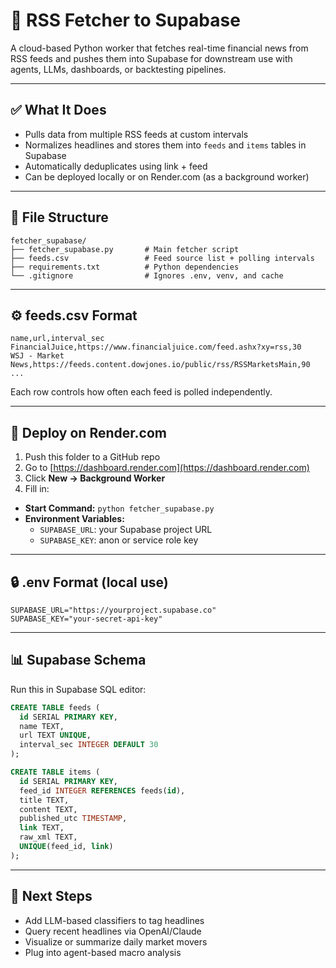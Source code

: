 # 📰 RSS Fetcher to Supabase

A cloud-based Python worker that fetches real-time financial news from RSS feeds and pushes them into Supabase for downstream use with agents, LLMs, dashboards, or backtesting pipelines.

---

## ✅ What It Does

- Pulls data from multiple RSS feeds at custom intervals
- Normalizes headlines and stores them into `feeds` and `items` tables in Supabase
- Automatically deduplicates using link + feed
- Can be deployed locally or on Render.com (as a background worker)

---

## 📂 File Structure

```
fetcher_supabase/
├── fetcher_supabase.py       # Main fetcher script
├── feeds.csv                 # Feed source list + polling intervals
├── requirements.txt          # Python dependencies
└── .gitignore                # Ignores .env, venv, and cache
```

---

## ⚙️ feeds.csv Format

```csv
name,url,interval_sec
FinancialJuice,https://www.financialjuice.com/feed.ashx?xy=rss,30
WSJ - Market News,https://feeds.content.dowjones.io/public/rss/RSSMarketsMain,90
...
```

Each row controls how often each feed is polled independently.

---

## 🚀 Deploy on Render.com

1. Push this folder to a GitHub repo
2. Go to [https://dashboard.render.com](https://dashboard.render.com)
3. Click **New → Background Worker**
4. Fill in:

- **Start Command:** `python fetcher_supabase.py`
- **Environment Variables:**
    - `SUPABASE_URL`: your Supabase project URL
    - `SUPABASE_KEY`: anon or service role key

---

## 🔒 .env Format (local use)

```
SUPABASE_URL="https://yourproject.supabase.co"
SUPABASE_KEY="your-secret-api-key"
```

---

## 📊 Supabase Schema

Run this in Supabase SQL editor:

```sql
CREATE TABLE feeds (
  id SERIAL PRIMARY KEY,
  name TEXT,
  url TEXT UNIQUE,
  interval_sec INTEGER DEFAULT 30
);

CREATE TABLE items (
  id SERIAL PRIMARY KEY,
  feed_id INTEGER REFERENCES feeds(id),
  title TEXT,
  content TEXT,
  published_utc TIMESTAMP,
  link TEXT,
  raw_xml TEXT,
  UNIQUE(feed_id, link)
);
```

---

## 🧠 Next Steps

- Add LLM-based classifiers to tag headlines
- Query recent headlines via OpenAI/Claude
- Visualize or summarize daily market movers
- Plug into agent-based macro analysis

